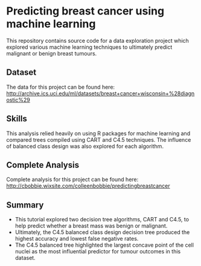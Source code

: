 # Predicting breast cancer using machine learning
This repository contains source code for a data exploration project which explored various machine learning techniques to ultimately predict malignant or benign breast tumours.

## Dataset
The data for this project can be found here: http://archive.ics.uci.edu/ml/datasets/breast+cancer+wisconsin+%28diagnostic%29

## Skills
This analysis relied heavily on using R packages for machine learning and compared trees compiled using CART and C4.5 techniques.  The influence of balanced class design was also explored for each algorithm.

## Complete Analysis
Complete analysis for this project can be found here: http://cbobbie.wixsite.com/colleenbobbie/predictingbreastcancer

## Summary
  * This tutorial explored two decision tree algorithms, CART and C4.5, to help predict whether a breast mass was benign or malignant. 
  * Ultimately, the C4.5 balanced class design decision tree produced the highest accuracy and lowest false negative rates. 
  * The C4.5 balanced tree highlighted the largest concave point of the cell nuclei as the most influential predictor for tumour outcomes in this dataset.

